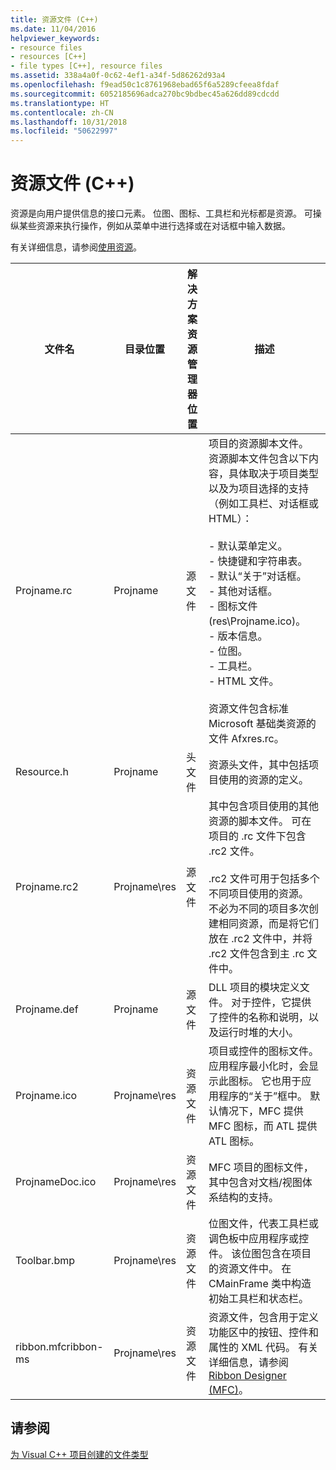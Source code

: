 ```yaml
---
title: 资源文件 (C++)
ms.date: 11/04/2016
helpviewer_keywords:
- resource files
- resources [C++]
- file types [C++], resource files
ms.assetid: 338a4a0f-0c62-4ef1-a34f-5d86262d93a4
ms.openlocfilehash: f9ead50c1c8761968ebad65f6a5289cfeea8fdaf
ms.sourcegitcommit: 6052185696adca270bc9bdbec45a626dd89cdcdd
ms.translationtype: HT
ms.contentlocale: zh-CN
ms.lasthandoff: 10/31/2018
ms.locfileid: "50622997"
---
```

# <a name="resource-files-c"></a>资源文件 (C++)

资源是向用户提供信息的接口元素。 位图、图标、工具栏和光标都是资源。 可操纵某些资源来执行操作，例如从菜单中进行选择或在对话框中输入数据。

有关详细信息，请参阅[使用资源](../windows/working-with-resource-files.md)。

|文件名|目录位置|解决方案资源管理器位置|描述|
|---------------|------------------------|--------------------------------|-----------------|
|Projname.rc|Projname|源文件|项目的资源脚本文件。 资源脚本文件包含以下内容，具体取决于项目类型以及为项目选择的支持（例如工具栏、对话框或 HTML）：<br /><br />- 默认菜单定义。<br />- 快捷键和字符串表。<br />- 默认“关于”对话框。<br />- 其他对话框。<br />- 图标文件 (res\\Projname.ico)。<br />- 版本信息。<br />- 位图。<br />- 工具栏。<br />- HTML 文件。<br /><br /> 资源文件包含标准 Microsoft 基础类资源的文件 Afxres.rc。|
|Resource.h|Projname|头文件|资源头文件，其中包括项目使用的资源的定义。|
|Projname.rc2|Projname\res|源文件|其中包含项目使用的其他资源的脚本文件。 可在项目的 .rc 文件下包含 .rc2 文件。<br /><br /> .rc2 文件可用于包括多个不同项目使用的资源。 不必为不同的项目多次创建相同资源，而是将它们放在 .rc2 文件中，并将 .rc2 文件包含到主 .rc 文件中。|
|Projname.def|Projname|源文件|DLL 项目的模块定义文件。 对于控件，它提供了控件的名称和说明，以及运行时堆的大小。|
|Projname.ico|Projname\res|资源文件|项目或控件的图标文件。 应用程序最小化时，会显示此图标。 它也用于应用程序的“关于”框中。 默认情况下，MFC 提供 MFC 图标，而 ATL 提供 ATL 图标。|
|ProjnameDoc.ico|Projname\res|资源文件|MFC 项目的图标文件，其中包含对文档/视图体系结构的支持。|
|Toolbar.bmp|Projname\res|资源文件|位图文件，代表工具栏或调色板中应用程序或控件。 该位图包含在项目的资源文件中。 在 CMainFrame 类中构造初始工具栏和状态栏。|
|ribbon.mfcribbon-ms|Projname\res|资源文件|资源文件，包含用于定义功能区中的按钮、控件和属性的 XML 代码。 有关详细信息，请参阅 [Ribbon Designer (MFC)](../mfc/ribbon-designer-mfc.md)。|

## <a name="see-also"></a>请参阅

[为 Visual C++ 项目创建的文件类型](../ide/file-types-created-for-visual-cpp-projects.md)
